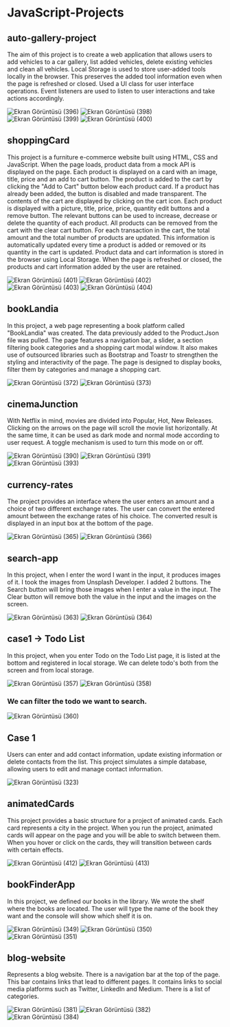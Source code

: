 # JavaScript-Projects
## auto-gallery-project
The aim of this project is to create a web application that allows users to add vehicles to a car gallery, list added vehicles, delete existing vehicles and clean all vehicles. Local Storage is used to store user-added tools locally in the browser. This preserves the added tool information even when the page is refreshed or closed. Used a UI class for user interface operations. Event listeners are used to listen to user interactions and take actions accordingly.

![Ekran Görüntüsü (396)](https://github.com/kubraacelik/JavaScript-Projects/assets/101054783/612a330c-ace2-4441-88e0-1ffee209485f)
![Ekran Görüntüsü (398)](https://github.com/kubraacelik/JavaScript-Projects/assets/101054783/451f6471-8128-4ebc-8948-1c56d586de17)
![Ekran Görüntüsü (399)](https://github.com/kubraacelik/JavaScript-Projects/assets/101054783/ef95be85-e99d-424e-ade5-e1a9d6987c89)
![Ekran Görüntüsü (400)](https://github.com/kubraacelik/JavaScript-Projects/assets/101054783/59ecb936-fe59-4436-85e7-cd48dbf6e2b5)

## shoppingCard
This project is a furniture e-commerce website built using HTML, CSS and JavaScript. When the page loads, product data from a mock API is displayed on the page. Each product is displayed on a card with an image, title, price and an add to cart button. The product is added to the cart by clicking the "Add to Cart" button below each product card. If a product has already been added, the button is disabled and made transparent. The contents of the cart are displayed by clicking on the cart icon. Each product is displayed with a picture, title, price, price, quantity edit buttons and a remove button. The relevant buttons can be used to increase, decrease or delete the quantity of each product. All products can be removed from the cart with the clear cart button. For each transaction in the cart, the total amount and the total number of products are updated. This information is automatically updated every time a product is added or removed or its quantity in the cart is updated. Product data and cart information is stored in the browser using Local Storage. When the page is refreshed or closed, the products and cart information added by the user are retained.

![Ekran Görüntüsü (401)](https://github.com/kubraacelik/JavaScript-Projects/assets/101054783/04d9c5f6-0ec9-4ed8-9903-b71fe695ddde)
![Ekran Görüntüsü (402)](https://github.com/kubraacelik/JavaScript-Projects/assets/101054783/52b10568-76f6-4565-a860-b8e6b5ec4843)
![Ekran Görüntüsü (403)](https://github.com/kubraacelik/JavaScript-Projects/assets/101054783/bd3f148b-f059-42a6-86de-49c0bba8551d)
![Ekran Görüntüsü (404)](https://github.com/kubraacelik/JavaScript-Projects/assets/101054783/79f4d3d3-985e-428f-9080-3b863e05867c)


## bookLandia
In this project, a web page representing a book platform called "BookLandia" was created. The data previously added to the Product.Json file was pulled. The page features a navigation bar, a slider, a section filtering book categories and a shopping cart modal window. It also makes use of outsourced libraries such as Bootstrap and Toastr to strengthen the styling and interactivity of the page. The page is designed to display books, filter them by categories and manage a shopping cart.

![Ekran Görüntüsü (372)](https://github.com/kubraacelik/JavaScript-Mini-Projects/assets/101054783/996309bd-b0ec-48a3-a809-34bb4aea8f07)
![Ekran Görüntüsü (373)](https://github.com/kubraacelik/JavaScript-Mini-Projects/assets/101054783/afaa5428-59e4-4448-b2b7-cd0686a4b92f)

## cinemaJunction
With Netflix in mind, movies are divided into Popular, Hot, New Releases. Clicking on the arrows on the page will scroll the movie list horizontally. At the same time, it can be used as dark mode and normal mode according to user request. A toggle mechanism is used to turn this mode on or off.

![Ekran Görüntüsü (390)](https://github.com/kubraacelik/JavaScript-Projects/assets/101054783/f5fcccb3-7fe3-48bd-a5de-a69ed47b5515)
![Ekran Görüntüsü (391)](https://github.com/kubraacelik/JavaScript-Projects/assets/101054783/8acc3f8f-7a62-4687-8d40-609730334400)
![Ekran Görüntüsü (393)](https://github.com/kubraacelik/JavaScript-Projects/assets/101054783/3a444211-8a46-42d1-a88d-1318c3676f5e)

## currency-rates
The project provides an interface where the user enters an amount and a choice of two different exchange rates. The user can convert the entered amount between the exchange rates of his choice. The converted result is displayed in an input box at the bottom of the page.

![Ekran Görüntüsü (365)](https://github.com/kubraacelik/JavaScript-Mini-Projects/assets/101054783/ae10dc7e-3193-471b-ad7c-8cb38ccf13c6)
![Ekran Görüntüsü (366)](https://github.com/kubraacelik/JavaScript-Mini-Projects/assets/101054783/fa44257f-fb2f-4da8-aae6-81b843c1066f)

## search-app 
In this project, when I enter the word I want in the input, it produces images of it. I took the images from Unsplash Developer. I added 2 buttons. The Search button will bring those images when I enter a value in the input. The Clear button will remove both the value in the input and the images on the screen.

![Ekran Görüntüsü (363)](https://github.com/kubraacelik/JavaScript-Mini-Projects/assets/101054783/14eafc6d-622b-44ab-89a5-3db0c30213d9)
![Ekran Görüntüsü (364)](https://github.com/kubraacelik/JavaScript-Mini-Projects/assets/101054783/df1acdf9-28b5-485f-a4e1-f43e403a345f)

## case1 -> Todo List
In this project, when you enter Todo on the Todo List page, it is listed at the bottom and registered in local storage. We can delete todo's both from the screen and from local storage.

![Ekran Görüntüsü (357)](https://github.com/kubraacelik/JavaScript-Mini-Projects/assets/101054783/ae5d8a41-43aa-4530-9305-845b3577b789)
![Ekran Görüntüsü (358)](https://github.com/kubraacelik/JavaScript-Mini-Projects/assets/101054783/332ed8f4-5894-45bc-b2d5-5f73a88f9238)

 ### We can filter the todo we want to search.
 
![Ekran Görüntüsü (360)](https://github.com/kubraacelik/JavaScript-Mini-Projects/assets/101054783/31d00598-6f9e-45fa-9eab-defc87de2679)

## Case 1
Users can enter and add contact information, update existing information or delete contacts from the list. This project simulates a simple database, allowing users to edit and manage contact information.

![Ekran Görüntüsü (323)](https://github.com/kubraacelik/JavaScript-Mini-Projects/assets/101054783/cab595ab-9f34-4f30-93b5-54c522f857a5)

## animatedCards
This project provides a basic structure for a project of animated cards. Each card represents a city in the project. When you run the project, animated cards will appear on the page and you will be able to switch between them. When you hover or click on the cards, they will transition between cards with certain effects.

![Ekran Görüntüsü (412)](https://github.com/kubraacelik/JavaScript-Projects/assets/101054783/af005cad-8af5-45b2-a023-80f73ebe3e13)
![Ekran Görüntüsü (413)](https://github.com/kubraacelik/JavaScript-Projects/assets/101054783/69824185-534f-4090-9eea-11a794828c98)

## bookFinderApp
In this project, we defined our books in the library. We wrote the shelf where the books are located. The user will type the name of the book they want and the console will show which shelf it is on.

![Ekran Görüntüsü (349)](https://github.com/kubraacelik/JavaScript-Mini-Projects/assets/101054783/bff8b541-83cb-46ff-88b1-3d787cc15e97)
![Ekran Görüntüsü (350)](https://github.com/kubraacelik/JavaScript-Mini-Projects/assets/101054783/f3a6c9ab-5336-4b8f-9313-c708c6a3d048)
![Ekran Görüntüsü (351)](https://github.com/kubraacelik/JavaScript-Mini-Projects/assets/101054783/49c8bfb6-3e8c-442a-aa89-3c75821d7337)

## blog-website
Represents a blog website. There is a navigation bar at the top of the page. This bar contains links that lead to different pages. It contains links to social media platforms such as Twitter, LinkedIn and Medium. There is a list of categories. 

![Ekran Görüntüsü (381)](https://github.com/kubraacelik/JavaScript-Projects/assets/101054783/d4add26a-9d64-43fa-9be4-ae68569adde9)
![Ekran Görüntüsü (382)](https://github.com/kubraacelik/JavaScript-Projects/assets/101054783/ea939699-7ba6-450f-adf2-6a15ef8b364e)
![Ekran Görüntüsü (384)](https://github.com/kubraacelik/JavaScript-Projects/assets/101054783/cb00707f-dfb4-4515-baa3-8fc5e518b596)
